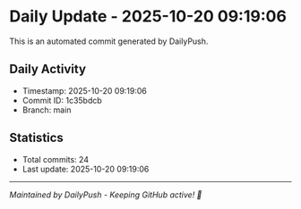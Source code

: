 # Daily Update - 2025-10-20 09:19:06

This is an automated commit generated by DailyPush.

## Daily Activity
- Timestamp: 2025-10-20 09:19:06
- Commit ID: 1c35bdcb
- Branch: main

## Statistics
- Total commits: 24
- Last update: 2025-10-20 09:19:06

---
*Maintained by DailyPush - Keeping GitHub active! 🚀*
